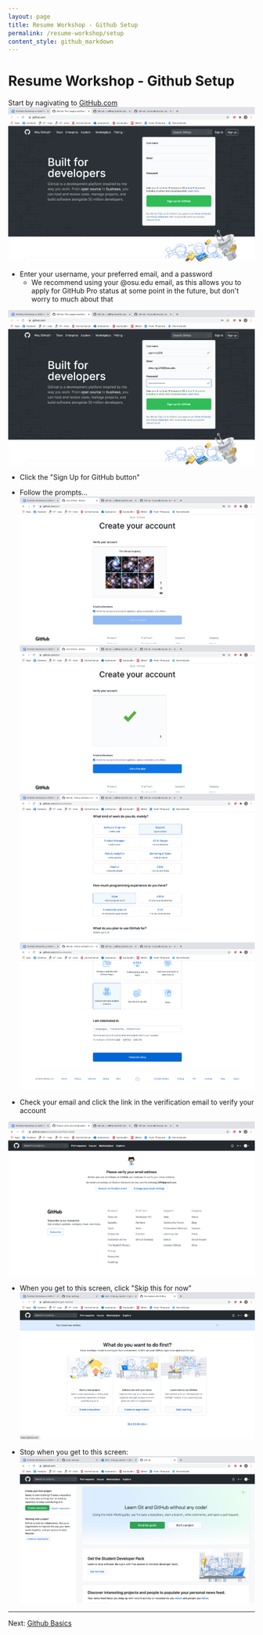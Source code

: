 ```yaml
---
layout: page
title: Resume Workshop - Github Setup
permalink: /resume-workshop/setup
content_style: github_markdown
---
```


# Resume Workshop - Github Setup

Start by nagivating to [GitHub.com](https://github.com/)
![github](images/github-1.png)

* Enter your username, your preferred email, and a password
    * We recommend using your @osu.edu email, as this allows you to apply for GitHub Pro status at some point in the future, but don't worry to much about that 

![github](images/github-2.png)

* Click the "Sign Up for GitHub button"

* Follow the prompts...
![github](images/github-3.png)
![github](images/github-4.png)
![github](images/github-6.png)
![github](images/github-8.png)

* Check your email and click the link in the verification email to verify your account

![github](images/github-9.png)


* When you get to this screen, click "Skip this for now"
![github](images/github-10.png)

* Stop when you get to this screen:
![github](images/github-11.png)

----

Next: [Github Basics](github_basics)